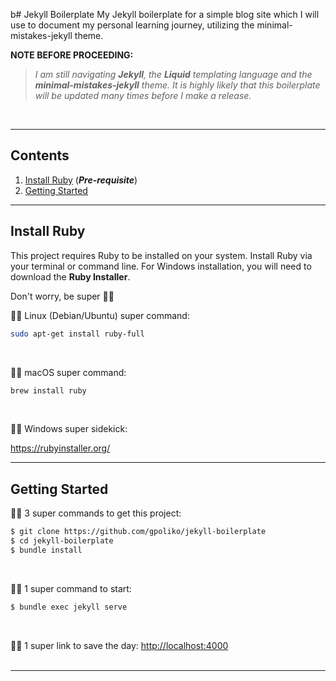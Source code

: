 b# Jekyll Boilerplate
My Jekyll boilerplate for a simple blog site which I will use to document my personal learning journey, utilizing the minimal-mistakes-jekyll theme.

**NOTE BEFORE PROCEEDING:**
> *I am still navigating **Jekyll**, the **Liquid** templating language and the **minimal-mistakes-jekyll** theme. It is highly likely that this boilerplate will be updated many times before I make a release.*

</br>

---
## Contents
1. [Install Ruby](#install-ruby) (***Pre-requisite***)
2. [Getting Started](#getting-started)
---
## Install Ruby
This project requires Ruby to be installed on your system. Install Ruby via your terminal or command line. For Windows installation, you will need to download the **Ruby Installer**.

Don't worry, be super :superhero_man:

:superhero_man: Linux (Debian/Ubuntu) super command:

```sh
sudo apt-get install ruby-full
```
<br/>

:superhero_man: macOS super command:

```sh
brew install ruby
```
<br/>

:superhero_man: Windows super sidekick:

https://rubyinstaller.org/
<br/>

---
## Getting Started

:superhero_man: 3 super commands to get this project:

```sh
$ git clone https://github.com/gpoliko/jekyll-boilerplate
$ cd jekyll-boilerplate
$ bundle install
```
<br/>

:superhero_man: 1 super command to start:

```sh
$ bundle exec jekyll serve
```
<br/>

:superhero_man: 1 super link to save the day: [http://localhost:4000](http://localhost:4000/)
<br/>
<br/>

---


